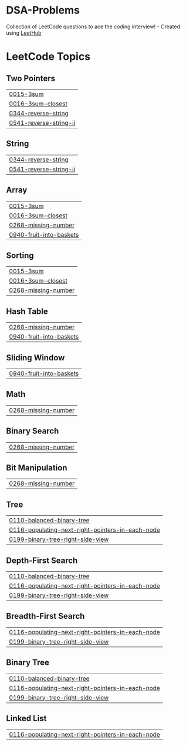 # DSA-Problems
Collection of LeetCode questions to ace the coding interview! - Created using [LeetHub](https://github.com/QasimWani/LeetHub)

<!---LeetCode Topics Start-->
# LeetCode Topics
## Two Pointers
|  |
| ------- |
| [0015-3sum](https://github.com/Sai-Prasad567/DSA-Problems/tree/master/0015-3sum) |
| [0016-3sum-closest](https://github.com/Sai-Prasad567/DSA-Problems/tree/master/0016-3sum-closest) |
| [0344-reverse-string](https://github.com/Sai-Prasad567/DSA-Problems/tree/master/0344-reverse-string) |
| [0541-reverse-string-ii](https://github.com/Sai-Prasad567/DSA-Problems/tree/master/0541-reverse-string-ii) |
## String
|  |
| ------- |
| [0344-reverse-string](https://github.com/Sai-Prasad567/DSA-Problems/tree/master/0344-reverse-string) |
| [0541-reverse-string-ii](https://github.com/Sai-Prasad567/DSA-Problems/tree/master/0541-reverse-string-ii) |
## Array
|  |
| ------- |
| [0015-3sum](https://github.com/Sai-Prasad567/DSA-Problems/tree/master/0015-3sum) |
| [0016-3sum-closest](https://github.com/Sai-Prasad567/DSA-Problems/tree/master/0016-3sum-closest) |
| [0268-missing-number](https://github.com/Sai-Prasad567/DSA-Problems/tree/master/0268-missing-number) |
| [0940-fruit-into-baskets](https://github.com/Sai-Prasad567/DSA-Problems/tree/master/0940-fruit-into-baskets) |
## Sorting
|  |
| ------- |
| [0015-3sum](https://github.com/Sai-Prasad567/DSA-Problems/tree/master/0015-3sum) |
| [0016-3sum-closest](https://github.com/Sai-Prasad567/DSA-Problems/tree/master/0016-3sum-closest) |
| [0268-missing-number](https://github.com/Sai-Prasad567/DSA-Problems/tree/master/0268-missing-number) |
## Hash Table
|  |
| ------- |
| [0268-missing-number](https://github.com/Sai-Prasad567/DSA-Problems/tree/master/0268-missing-number) |
| [0940-fruit-into-baskets](https://github.com/Sai-Prasad567/DSA-Problems/tree/master/0940-fruit-into-baskets) |
## Sliding Window
|  |
| ------- |
| [0940-fruit-into-baskets](https://github.com/Sai-Prasad567/DSA-Problems/tree/master/0940-fruit-into-baskets) |
## Math
|  |
| ------- |
| [0268-missing-number](https://github.com/Sai-Prasad567/DSA-Problems/tree/master/0268-missing-number) |
## Binary Search
|  |
| ------- |
| [0268-missing-number](https://github.com/Sai-Prasad567/DSA-Problems/tree/master/0268-missing-number) |
## Bit Manipulation
|  |
| ------- |
| [0268-missing-number](https://github.com/Sai-Prasad567/DSA-Problems/tree/master/0268-missing-number) |
## Tree
|  |
| ------- |
| [0110-balanced-binary-tree](https://github.com/Sai-Prasad567/DSA-Problems/tree/master/0110-balanced-binary-tree) |
| [0116-populating-next-right-pointers-in-each-node](https://github.com/Sai-Prasad567/DSA-Problems/tree/master/0116-populating-next-right-pointers-in-each-node) |
| [0199-binary-tree-right-side-view](https://github.com/Sai-Prasad567/DSA-Problems/tree/master/0199-binary-tree-right-side-view) |
## Depth-First Search
|  |
| ------- |
| [0110-balanced-binary-tree](https://github.com/Sai-Prasad567/DSA-Problems/tree/master/0110-balanced-binary-tree) |
| [0116-populating-next-right-pointers-in-each-node](https://github.com/Sai-Prasad567/DSA-Problems/tree/master/0116-populating-next-right-pointers-in-each-node) |
| [0199-binary-tree-right-side-view](https://github.com/Sai-Prasad567/DSA-Problems/tree/master/0199-binary-tree-right-side-view) |
## Breadth-First Search
|  |
| ------- |
| [0116-populating-next-right-pointers-in-each-node](https://github.com/Sai-Prasad567/DSA-Problems/tree/master/0116-populating-next-right-pointers-in-each-node) |
| [0199-binary-tree-right-side-view](https://github.com/Sai-Prasad567/DSA-Problems/tree/master/0199-binary-tree-right-side-view) |
## Binary Tree
|  |
| ------- |
| [0110-balanced-binary-tree](https://github.com/Sai-Prasad567/DSA-Problems/tree/master/0110-balanced-binary-tree) |
| [0116-populating-next-right-pointers-in-each-node](https://github.com/Sai-Prasad567/DSA-Problems/tree/master/0116-populating-next-right-pointers-in-each-node) |
| [0199-binary-tree-right-side-view](https://github.com/Sai-Prasad567/DSA-Problems/tree/master/0199-binary-tree-right-side-view) |
## Linked List
|  |
| ------- |
| [0116-populating-next-right-pointers-in-each-node](https://github.com/Sai-Prasad567/DSA-Problems/tree/master/0116-populating-next-right-pointers-in-each-node) |
<!---LeetCode Topics End-->